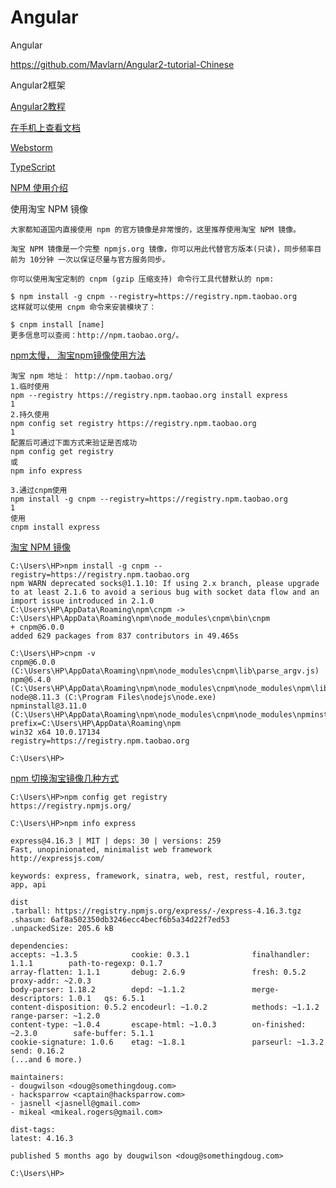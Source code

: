# Angular

Angular

https://github.com/Mavlarn/Angular2-tutorial-Chinese

Angular2框架

[Angular2教程](https://www.w3cschool.cn/angular2/)  

[在手机上查看文档](https://m.w3cschool.cn/angular2/)  

[Webstorm](https://github.com/hncgc/Angular/tree/master/IDE)  


[TypeScript](https://github.com/hncgc/Angular/blob/master/TypeScript/TypeScript.md)  


[NPM 使用介绍](http://www.runoob.com/nodejs/nodejs-npm.html)  

使用淘宝 NPM 镜像
~~~
大家都知道国内直接使用 npm 的官方镜像是非常慢的，这里推荐使用淘宝 NPM 镜像。

淘宝 NPM 镜像是一个完整 npmjs.org 镜像，你可以用此代替官方版本(只读)，同步频率目前为 10分钟 一次以保证尽量与官方服务同步。

你可以使用淘宝定制的 cnpm (gzip 压缩支持) 命令行工具代替默认的 npm:

$ npm install -g cnpm --registry=https://registry.npm.taobao.org
这样就可以使用 cnpm 命令来安装模块了：

$ cnpm install [name]
更多信息可以查阅：http://npm.taobao.org/。
~~~

[npm太慢， 淘宝npm镜像使用方法](https://blog.csdn.net/quuqu/article/details/64121812)  
~~~
淘宝 npm 地址： http://npm.taobao.org/
1.临时使用
npm --registry https://registry.npm.taobao.org install express
1
2.持久使用
npm config set registry https://registry.npm.taobao.org
1
配置后可通过下面方式来验证是否成功 
npm config get registry
或 
npm info express

3.通过cnpm使用
npm install -g cnpm --registry=https://registry.npm.taobao.org
1
使用 
cnpm install express
~~~

[淘宝 NPM 镜像](http://npm.taobao.org/)  

~~~
C:\Users\HP>npm install -g cnpm --registry=https://registry.npm.taobao.org
npm WARN deprecated socks@1.1.10: If using 2.x branch, please upgrade to at least 2.1.6 to avoid a serious bug with socket data flow and an import issue introduced in 2.1.0
C:\Users\HP\AppData\Roaming\npm\cnpm -> C:\Users\HP\AppData\Roaming\npm\node_modules\cnpm\bin\cnpm
+ cnpm@6.0.0
added 629 packages from 837 contributors in 49.465s

C:\Users\HP>cnpm -v
cnpm@6.0.0 (C:\Users\HP\AppData\Roaming\npm\node_modules\cnpm\lib\parse_argv.js)
npm@6.4.0 (C:\Users\HP\AppData\Roaming\npm\node_modules\cnpm\node_modules\npm\lib\npm.js)
node@8.11.3 (C:\Program Files\nodejs\node.exe)
npminstall@3.11.0 (C:\Users\HP\AppData\Roaming\npm\node_modules\cnpm\node_modules\npminstall\lib\index.js)
prefix=C:\Users\HP\AppData\Roaming\npm
win32 x64 10.0.17134
registry=https://registry.npm.taobao.org

C:\Users\HP>

~~~

[npm 切换淘宝镜像几种方式](https://blog.csdn.net/yuanyuanispeak/article/details/79480904)  

~~~
C:\Users\HP>npm config get registry
https://registry.npmjs.org/

C:\Users\HP>npm info express

express@4.16.3 | MIT | deps: 30 | versions: 259
Fast, unopinionated, minimalist web framework
http://expressjs.com/

keywords: express, framework, sinatra, web, rest, restful, router, app, api

dist
.tarball: https://registry.npmjs.org/express/-/express-4.16.3.tgz
.shasum: 6af8a502350db3246ecc4becf6b5a34d22f7ed53
.unpackedSize: 205.6 kB

dependencies:
accepts: ~1.3.5            cookie: 0.3.1              finalhandler: 1.1.1        path-to-regexp: 0.1.7
array-flatten: 1.1.1       debug: 2.6.9               fresh: 0.5.2               proxy-addr: ~2.0.3
body-parser: 1.18.2        depd: ~1.1.2               merge-descriptors: 1.0.1   qs: 6.5.1
content-disposition: 0.5.2 encodeurl: ~1.0.2          methods: ~1.1.2            range-parser: ~1.2.0
content-type: ~1.0.4       escape-html: ~1.0.3        on-finished: ~2.3.0        safe-buffer: 5.1.1
cookie-signature: 1.0.6    etag: ~1.8.1               parseurl: ~1.3.2           send: 0.16.2
(...and 6 more.)

maintainers:
- dougwilson <doug@somethingdoug.com>
- hacksparrow <captain@hacksparrow.com>
- jasnell <jasnell@gmail.com>
- mikeal <mikeal.rogers@gmail.com>

dist-tags:
latest: 4.16.3

published 5 months ago by dougwilson <doug@somethingdoug.com>

C:\Users\HP>

~~~



